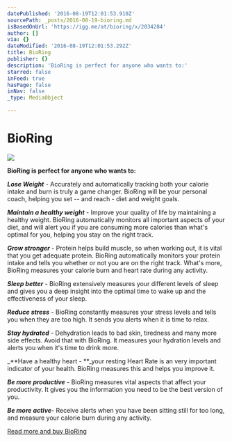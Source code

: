 ```yaml
---
datePublished: '2016-08-19T12:01:53.910Z'
sourcePath: _posts/2016-08-19-bioring.md
isBasedOnUrl: 'https://igg.me/at/bioring/x/2034284'
author: []
via: {}
dateModified: '2016-08-19T12:01:53.292Z'
title: BioRing
publisher: {}
description: 'BioRing is perfect for anyone who wants to:'
starred: false
inFeed: true
hasPage: false
inNav: false
_type: MediaObject

---
```

# BioRing
![](https://the-grid-user-content.s3-us-west-2.amazonaws.com/0c14e465-4805-411c-a73a-246198cea302.jpg)

**BioRing is perfect for anyone who wants to:**

_**Lose Weight**_ - Accurately and automatically tracking both your calorie intake and burn is truly a game changer. BioRing will be your personal coach, helping you set -- and reach - diet and weight goals.

_**Maintain a healthy weight**_ - Improve your quality of life by maintaining a healthy weight. BioRing automatically monitors all important aspects of your diet, and will alert you if you are consuming more calories than what's optimal for you, helping you stay on the right track.

_**Grow stronger**_ - Protein helps build muscle, so when working out, it is vital that you get adequate protein. BioRing automatically monitors your protein intake and tells you whether or not you are on the right track. What's more, BioRing measures your calorie burn and heart rate during any activity.

_**Sleep better**_ - BioRing extensively measures your different levels of sleep and gives you a deep insight into the optimal time to wake up and the effectiveness of your sleep.

_**Reduce stress**_ - BioRing constantly measures your stress levels and tells you when they are too high. It sends you alerts when it is time to relax.

_**Stay hydrated**_ - Dehydration leads to bad skin, tiredness and many more side effects. Avoid that with BioRing. It measures your hydration levels and alerts you when it's time to drink more.

_**Have a healthy heart - **_your resting Heart Rate is an very important indicator of your health. BioRing measures this and helps you improve it.

_**Be more productive**_ - BioRing measures vital aspects that affect your productivity. It gives you the information you need to be the best version of you.

_**Be more active**_- Receive alerts when you have been sitting still for too long, and measure your calorie burn during any activity.

[Read more and buy BioRing][0]

[0]: https://igg.me/at/bioring/x/2034284 "Buy BioRing"